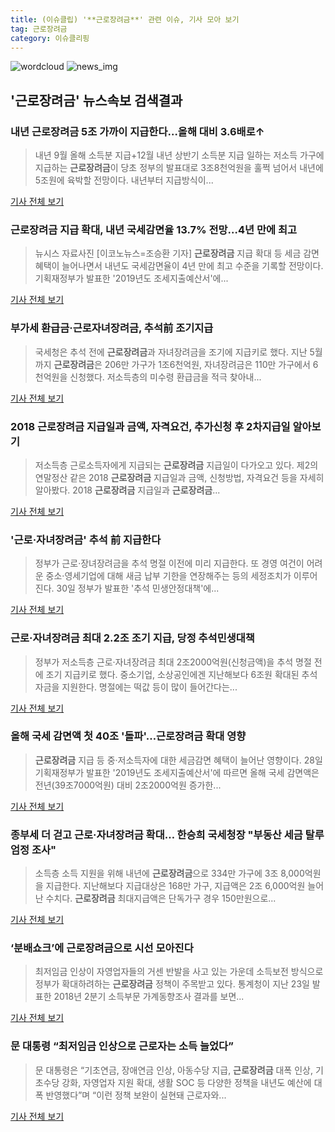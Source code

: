 ```yaml
---
title: (이슈클립) '**근로장려금**' 관련 이슈, 기사 모아 보기
tag: 근로장려금
category: 이슈클리핑
---
```

![wordcloud](https://s3.ap-northeast-2.amazonaws.com/lyrics101-wordcloud/2018-09-02-1535850999.png)
![news_img](https://user-images.githubusercontent.com/42597476/44507050-1206f400-a6e4-11e8-8d98-7ffbfebb353f.png)
## **'**근로장려금**'** 뉴스속보 검색결과
### 내년 **근로장려금** 5조 가까이 지급한다…올해 대비 3.6배로↑

>내년 9월 올해 소득분 지급+12월 내년 상반기 소득분 지급 일하는 저소득 가구에 지급하는 **근로장려금**이 당초 정부의 발표대로 3조8천억원을 훌쩍 넘어서 내년에 5조원에 육박할 전망이다. 내년부터 지급방식이...

<a href="http://app.yonhapnews.co.kr/YNA/Basic/SNS/r.aspx?c=AKR20180901051500002&did=1195m" target="_blank">기사 전체 보기</a>

### **근로장려금** 지급 확대, 내년 국세감면율 13.7% 전망…4년 만에 최고

>뉴시스 자료사진 [이코노뉴스=조승환 기자] **근로장려금** 지급 확대 등 세금 감면 혜택이 늘어나면서 내년도 국세감면율이 4년 만에 최고 수준을 기록할 전망이다. 기획재정부가 발표한 '2019년도 조세지출예산서'에...

<a href="http://www.econonews.co.kr/news/articleView.html?idxno=34748" target="_blank">기사 전체 보기</a>

### 부가세 환급금·근로자녀장려금, 추석前 조기지급

>국세청은 추석 전에 **근로장려금**과 자녀장려금을 조기에 지급키로 했다. 지난 5월까지 **근로장려금**은 206만 가구가 1조6천억원, 자녀장려금은 110만 가구에서 6천억원을 신청했다. 저소득층의 미수령 환급금을 적극 찾아내...

<a href="http://www.taxtimes.co.kr/hous01.htm?r_id=237141" target="_blank">기사 전체 보기</a>

### 2018 **근로장려금** 지급일과 금액, 자격요건, 추가신청 후 2차지급일 알아보기

>저소득층 근로소득자에게 지급되는 **근로장려금** 지급일이 다가오고 있다. 제2의 연말정산 같은 2018 **근로장려금** 지급일과 금액, 신청방법, 자격요건 등을 자세히 알아봤다. 2018 **근로장려금** 지급일과 **근로장려금**...

<a href="http://famtimes.co.kr/news/view/56252" target="_blank">기사 전체 보기</a>

### '근로·자녀장려금' 추석 前 지급한다

>정부가 근로·장녀장려금을 추석 명절 이전에 미리 지급한다. 또 경영 여건이 어려운 중소·영세기업에 대해 새금 납부 기한을 연장해주는 등의 세정조치가 이루어진다. 30일 정부가 발표한 '추석 민생안정대책'에...

<a href="http://www.joseilbo.com/news/news_read.php?uid=359857&class=1&grp=" target="_blank">기사 전체 보기</a>

### 근로·자녀장려금 최대 2.2조 조기 지급, 당정 추석민생대책

>정부가 저소득층 근로·자녀장려금 최대 2조2000억원(신청금액)을 추석 명절 전에 조기 지급키로 했다. 중소기업, 소상공인에겐 지난해보다 6조원 확대된 추석 자금을 지원한다. 명절에는 떡값 등이 많이 들어간다는...

<a href="http://www.fnnews.com/news/201808300824347307" target="_blank">기사 전체 보기</a>

### 올해 국세 감면액 첫 40조 '돌파'…**근로장려금** 확대 영향

>**근로장려금** 지급 등 중·저소득자에 대한 세금감면 혜택이 늘어난 영향이다. 28일 기획재정부가 발표한 '2019년도 조세지출예산서'에 따르면 올해 국세 감면액은 전년(39조7000억원) 대비 2조2000억원 증가한...

<a href="http://news1.kr/articles/?3410230" target="_blank">기사 전체 보기</a>

### 종부세 더 걷고 근로·자녀장려금 확대… 한승희 국세청장 "부동산 세금 탈루 엄정 조사"

>소득층 소득 지원을 위해 내년에 **근로장려금**으로 334만 가구에 3조 8,000억원을 지급한다. 지난해보다 지급대상은 168만 가구, 지급액은 2조 6,000억원 늘어난 수치다. **근로장려금** 최대지급액은 단독가구 경우 150만원으로...

<a href="http://biz.newdaily.co.kr/site/data/html/2018/08/28/2018082800057.html" target="_blank">기사 전체 보기</a>

### ‘분배쇼크’에 **근로장려금**으로 시선 모아진다

>최저임금 인상이 자영업자들의 거센 반발을 사고 있는 가운데 소득보전 방식으로 정부가 확대하려하는 **근로장려금** 정책이 주목받고 있다. 통계청이 지난 23일 발표한 2018년 2분기 소득부문 가계동향조사 결과를 보면...

<a href="http://www.sisajournal-e.com/biz/article/188275" target="_blank">기사 전체 보기</a>

### 문 대통령 “최저임금 인상으로 근로자는 소득 늘었다”

>문 대통령은 “기초연금, 장애연금 인상, 아동수당 지급, **근로장려금** 대폭 인상, 기초수당 강화, 자영업자 지원 확대, 생활 SOC 등 다양한 정책을 내년도 예산에 대폭 반영했다”며 “이런 정책 보완이 실현돼 근로자와...

<a href="http://news.joins.com/article/olink/22514648" target="_blank">기사 전체 보기</a>



